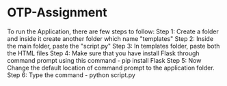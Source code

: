 # OTP-Assignment
To run the Application, there are few steps to follow:
Step 1: Create a folder and inside it create another folder which name "templates"
Step 2: Inside the main folder, paste the "script.py"
Step 3: In templates folder, paste both the HTML files
Step 4: Make sure that you have install Flask through command prompt using this command - pip install Flask
Step 5: Now Change the default location of command prompt to the application folder.
Step 6: Type the command - python script.py
